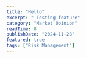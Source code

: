 ```yaml
---
title: "Hello"
excerpt: " Testing feature"
category: "Market Opinion"
readTime: 8
publishDate: "2024-11-28"
featured: true
tags: ["Risk Management"]
---
```

